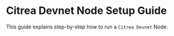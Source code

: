 # Citrea Devnet Node Setup Guide

This guide explains step-by-step how to run a `Citrea Devnet` Node.
